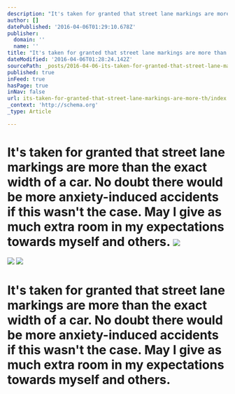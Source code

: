 ```yaml
---
description: "It's taken for granted that street lane markings are more than the exact width of a car. No doubt there would be more anxiety-induced accidents if this wasn't t"
author: []
datePublished: '2016-04-06T01:29:10.678Z'
publisher:
  domain: ''
  name: ''
title: "It's taken for granted that street lane markings are more than the exact width of a car. No doubt there would be more anxiety-induced accidents if this wasn't the case. May I give as much extra room in my expectations towards myself and others. "
dateModified: '2016-04-06T01:28:24.142Z'
sourcePath: _posts/2016-04-06-its-taken-for-granted-that-street-lane-markings-are-more-th.md
published: true
inFeed: true
hasPage: true
inNav: false
url: its-taken-for-granted-that-street-lane-markings-are-more-th/index.html
_context: 'http://schema.org'
_type: Article

---
```

# It's taken for granted that street lane markings are more than the exact width of a car. No doubt there would be more anxiety-induced accidents if this wasn't the case. May I give as much extra room in my expectations towards myself and others. ![](https://the-grid-user-content.s3-us-west-2.amazonaws.com/cbd4cfb5-0b82-40cd-ad37-febf3bf6d804.png)
![](https://the-grid-user-content.s3-us-west-2.amazonaws.com/b3b1f0c1-7cdd-43f1-9f5c-a8981f9d2419.png)
![](https://the-grid-user-content.s3-us-west-2.amazonaws.com/3bb770a6-869e-495a-962a-f095e1e73554.png)

# It's taken for granted that street lane markings are more than the exact width of a car. No doubt there would be more anxiety-induced accidents if this wasn't the case. May I give as much extra room in my expectations towards myself and others.